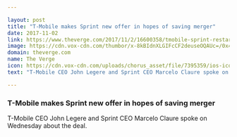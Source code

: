 ```yaml
---

layout: post
title: "T-Mobile makes Sprint new offer in hopes of saving merger"
date: 2017-11-02
link: https://www.theverge.com/2017/11/2/16600358/tmobile-sprint-restart-merger-talks
image: https://cdn.vox-cdn.com/thumbor/x-8kBIdnXLGIFcCF2deuseOQAUc=/0x448:2040x1516/fit-in/1200x630/cdn.vox-cdn.com/uploads/chorus_asset/file/9568273/IMG_20171025_120004_2.jpg
domain: theverge.com
name: The Verge
icon: https://cdn.vox-cdn.com/uploads/chorus_asset/file/7395359/ios-icon.0.png
text: "T-Mobile CEO John Legere and Sprint CEO Marcelo Claure spoke on Wednesday about the deal."

---
```


### T-Mobile makes Sprint new offer in hopes of saving merger

T-Mobile CEO John Legere and Sprint CEO Marcelo Claure spoke on Wednesday about the deal.